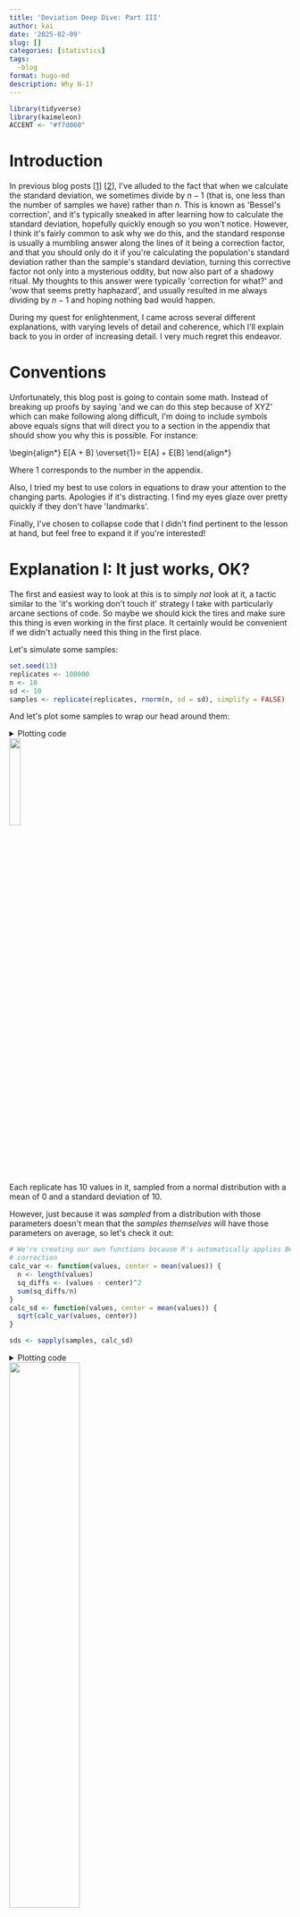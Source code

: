 ```yaml
---
title: 'Deviation Deep Dive: Part III'
author: kai
date: '2025-02-09'
slug: []
categories: [statistics]
tags:
  -blog
format: hugo-md
description: Why N-1?
---
```


``` r
library(tidyverse)
library(kaimeleon)
ACCENT <- "#f7d060"
```

# Introduction

In previous blog posts [[1](https://kai.rbind.io/posts/2024-09-22_deviation-deep-dive-pt1/)] [[2](https://kai.rbind.io/posts/2025-01-06_deviation-deep-dive-pt2/)], I've alluded to the fact that when we calculate the standard deviation, we sometimes divide by $n - 1$ (that is, one less than the number of samples we have) rather than $n$. This is known as 'Bessel's correction', and it's typically sneaked in after learning how to calculate the standard deviation, hopefully quickly enough so you won't notice. However, I think it's fairly common to ask why we do this, and the standard response is usually a mumbling answer along the lines of it being a correction factor, and that you should only do it if you're calculating the population's standard deviation rather than the sample's standard deviation, turning this corrective factor not only into a mysterious oddity, but now also part of a shadowy ritual. My thoughts to this answer were typically 'correction for what?' and 'wow that seems pretty haphazard', and usually resulted in me always dividing by $n-1$ and hoping nothing bad would happen.

During my quest for enlightenment, I came across several different explanations, with varying levels of detail and coherence, which I'll explain back to you in order of increasing detail. I very much regret this endeavor.


# Conventions

Unfortunately, this blog post is going to contain some math. Instead of breaking up proofs by saying 'and we can do this step because of XYZ' which can make following along difficult, I'm doing to include symbols above equals signs that will direct you to a section in the appendix that should show you why this is possible. For instance:

\begin{align*}
E[A + B] \overset{1}= E[A] + E[B]
\end{align*}

Where 1 corresponds to the number in the appendix.

Also, I tried my best to use colors in equations to draw your attention to the changing parts. Apologies if it's distracting. I find my eyes glaze over pretty quickly if they don't have 'landmarks'.

Finally, I've chosen to collapse code that I didn't find pertinent to the lesson at hand, but feel free to expand it if you're interested!


# Explanation I: It just works, OK?

The first and easiest way to look at this is to simply *not* look at it, a tactic similar to the 'it's working don't touch it' strategy I take with particularly arcane sections of code. So maybe we should kick the tires and make sure this thing is even working in the first place. It certainly would be convenient if we didn't actually need this thing in the first place.

Let's simulate some samples:

``` r
set.seed(13)
replicates <- 100000
n <- 10
sd <- 10
samples <- replicate(replicates, rnorm(n, sd = sd), simplify = FALSE)

```

And let's plot some samples to wrap our head around them:

<details>
<summary>Plotting code</summary>

``` r
some <- 20
plotting_data <- data.frame(
  value = unlist(samples[seq_len(some)]),
  replicate = factor(rep(seq_len(some), each = n))
)
ggplot(plotting_data, aes(value, replicate, color = 1)) +
  geom_vline(xintercept = 0, color = "white", linewidth = 0.2) +
  geom_point(shape = 1) +
  theme_kai("dark") +
  theme(
    legend.position = "none",
    axis.text.y = element_blank(),
    panel.grid.minor = element_blank()
  ) +
  labs(x = NULL, y = "Replicate")
```
</details>

<img style="width:20%;" src="samples.png" />

Each replicate has 10 values in it, sampled from a normal distribution with a mean of 0 and a standard deviation of 10.

However, just because it was *sampled* from a distribution with those parameters doesn't mean that the *samples themselves* will have those parameters on average, so let's check it out:

``` r
# We're creating our own functions because R's automatically applies Bessel's
# correction
calc_var <- function(values, center = mean(values)) {
  n <- length(values)
  sq_diffs <- (values - center)^2
  sum(sq_diffs/n)
}
calc_sd <- function(values, center = mean(values)) {
  sqrt(calc_var(values, center))
}

sds <- sapply(samples, calc_sd)
```

<details>
<summary>Plotting code</summary>

``` r
plot <- ggplot(data.frame(x = sds), aes(x)) +
  theme_kai() +
  geom_histogram(bins = 1000) +
  geom_vline(xintercept = sd, color = ACCENT) +
  geom_vline(xintercept = mean(sds), color = ACCENT, linetype = 2) +
  labs(x = "Sample SD", y = NULL)
ggsave("sds.png", plot, dpi = 300, width = 4, height = 4, units = "in")
```
</details>
<img style="width:50%;" src="sds.png" />

In this figure I'm showing the distribution of the calculated standard deviations (without correction!!) for all 100,000 samples. The dotted line represents the mean of the distribution, while the solid line represents the true population standard deviation. As you can tell, it's being a bit underestimated.

What about if we use Bessel's correction?

``` r
# Using R's built-in sd function, which applies Bessel's correction
sds <- sapply(samples, sd)
```
    
<details>
<summary>Plotting code</summary>

``` r
plot <- ggplot(data.frame(x = sds), aes(x)) +
  theme_kai() +
  geom_histogram(bins = 1000) +
  geom_vline(xintercept = sd, color = ACCENT) +
  geom_vline(xintercept = mean(sds), color = ACCENT, linetype = 2) +
  labs(x = "Sample SD", y = NULL)
ggsave("sds_w_bessel.png", plot, dpi = 300, width = 4, height = 4, units = "in")

```
</details>

<img style="width:50%;" src="sds_w_bessel.png" />

This helps quite a bit (though it isn't perfect).

For leading and didactic reasons, let's also look at the distributions of the sample variances without and with Bessel's correction:

``` r
vars <- sapply(samples, calc_var)
```

<details>
<summary>Plotting code</summary>

``` r
plot <- ggplot(data.frame(x = vars), aes(x)) +
  theme_kai() +
  geom_histogram(bins = 1000) +
  geom_vline(xintercept = sd^2, color = ACCENT) +
  geom_vline(xintercept = mean(vars), color = ACCENT, linetype = 2) +
  labs(x = "Sample Variance", y = NULL)
ggsave("vars.png", plot, dpi = 300, width = 4, height = 4, units = "in")
```
</details>
<img style="width:50%;" src="vars.png" />

``` r
vars <- sapply(samples, var)
```
    
<details>
<summary>Plotting code</summary>

``` r
plot <- ggplot(data.frame(x = vars), aes(x)) +
  theme_kai() +
  geom_histogram(bins = 1000) +
  geom_vline(xintercept = sd^2, color = ACCENT) +
  geom_vline(xintercept = mean(vars), color = ACCENT, linetype = 2) +
  labs(x = "Sample Variance", y = NULL)
ggsave("vars_w_bessel.png", plot, dpi = 300, width = 4, height = 4, units = "in")
```
</details>
<img style="width:50%;" src="vars_w_bessel.png" />


You'll notice that while variance was consistently underestimated before Bessel's correction, it lined up exactly after we used Bessel's correction. I'll talk about this briefly in the conclusion, but for now I think we are forced to agree that Bessel's correction is doing *something* good, and is worth investigating further.


# Explanation II: It accounts for reusing data

Besides the explanation of 'it just does work, do it' (which is, admittedly, not an explanation but rather a motivation), we can explain Bessel's correction in terms of combating 'data-reuse'.

When calculating the standard deviation, we find the differences between the mean and a given value. No worries if we know the mean of the population, but in my forays with statistics this is an incredibly rare scenario. Much more likely is that we are forced to use the mean of the *sample*, then calculate the standard deviation using the differences of the values of the sample and the mean of the sample.

As we explored a bit in [the first blog post of this series](https://kai.rbind.io/posts/2024-09-22_deviation-deep-dive-pt1/), variance is defined in large part by the distances of the values from the mean, usually either the sample mean or the population mean. As it turns out, the variance is minimized when that value is the mean of the sample.


## Wait, I don't believe you

That's fine. I didn't believe it either. But it turns out that some fairly harmless algebra can be used to show this is true.

(NB: This section is *optional*. If you choose to believe me (foolish) that the point at which to take distances from for variance is minimized by using the sample mean, you can move to the next section. Otherwise, read on.)

The definition of variance is:

\begin{align}
Var(X) := E\big[(X-\bar{X})^2\big]
\end{align}

That is, variance is the average of the squared differences between the random variable $X$ and its mean (aka expectation, $E[X]$, denoted by $\bar{X}$).

One way to determine if $\bar{X}$ will result in the smallest $Var(X)$ is to assume that maybe some other constant (let's call it $c$) would be better. That is, what is this:

\begin{align}
E\big[(X-c)^2\big]
\end{align}

One clever trick we can do to get this in terms of the variance definition we know and love is to add and subtract $\bar{X}$ to this equation (effectively adding 0, maintaining equality):

\begin{aligned}
\newcommand\xb{\bar{X}}
\newcommand\a{\textcolor{red}{(X-\xb)}}
\newcommand\b{\textcolor{blue}{(\xb - c)}}
E\big[(X-c)^2\big] &= E\big[(X \textcolor{#f7d060}{ - \xb + \xb} - c)^2\big] \\\
&= E\Big[\big(\a + \b\big)^2\Big] \\\
&= E\big[\a^2 + 2\a\b + \b^2\big] \\\
&\overset{1}= E[\a^2] + E[2\a\b] + E[\b^2]  
\end{aligned}

Since $\bar{X}$ and $c$ are constants, $E[\bar{X}]$, $E[c]$, and $E[\bar{X} - c]$ will be just be $\bar{X}$, $c$, and $\bar{X}-c$

\begin{aligned}
\newcommand\xb{\bar{X}}
\newcommand\a{(X-\xb)}
\newcommand\b{(\xb - c)}
\newcommand{\hl}[1]{{\color{goldenrod}{#1}}}
E\big[(X-c)^2\big] &= E[\a^2] + E[\hl{2}\a\hl{\b}] + E[\hl{\b^2}] \\\
&= E[\a^2] + 2\b E[X - \hl{\xb}] + \b^2 \\\
&\overset{1}= E[\a^2] + 2\b(E[X] - \xb) + \b^2
\end{aligned}

Also, since $E[X] := \bar{X}$,

\begin{aligned}
\newcommand\xb{\bar{X}}
\newcommand\a{(X-\xb)}
\newcommand\b{(\xb - c)}
\newcommand{\hl}[1]{{\color{goldenrod}{#1}}}
E\big[(X-c)^2\big] &= E[\a^2] + 2\b(\hl{\xb} - \xb) + \b^2 \\\
&= E[\a^2] + \hl{0} + \b^2 \\\
&= E[\a^2] + \b^2 \\\
\end{aligned}

We can see that the first term is our original definition of variance. The second term is squared and therefore can only be positive. At best, it can be 0, which only happens when $c = \bar{X}$. Therefore, variance is minimized when the thing we're measuring distances from is the mean of $X$.


## Okay, I believe you

Since you either blindly believe me or have been convinced that measuring all the distances from the sample mean results in the smallest variance, we can now consider the implications.

For any given sample, the sample mean will almost never be the population mean. If the sample mean will always give the lowest variance, the population mean (the thing we would use to calculate variance if we knew it because it gives us the correct result) will always give a higher variance (except in the case in which it is exactly equal, which is unlikely).

Intuitively, this has been described as painting a target around a bunch of bullet holes, rather than shooting at a target. You're peeking at the future and then wondering why you're correct all the time.

This is usually where the concept of 'degrees of freedom' gets invoked. If someone tells you that you can pick any 5 numbers, so long as they have a mean of, say, 20, you're free to do whatever you want to do with 4 of them - but that last one has to pick up the bill to get the mean to be 20. That is, there are only 4 values that are 'free to vary' - only 4 *degrees of freedom*.

This is true for an arbitrary mean and an arbitrary number of values - you will always have $n-1$ degrees of freedom if you are calculating a new statistic reusing old information (in the case of variance, the sample mean isn't truly free to vary: it is bound by the sample). So it's kind of like instead of having $n$ values, you have $n-1$ values. Dividing by this inflates the variance a bit to combat the artificial deflation, and all is well in the world. Right?

# Explanation III: For those suspicious of simplicity

$n - 1$ feels pretty dang neat. *Too* neat. To rigorously prove that dividing by $n-1$ rather that $n$ provides the correction we need, we can pay our dues with math.

Gregory Gundersen (who has a [very nice blog](https://gregorygundersen.com/)) has a [post](https://gregorygundersen.com/blog/2019/01/11/bessel/) proving Bessel's correction that I'm largely going to follow, expounding on points I found confusing (not due to Gregory but rather my own knowledge gaps. I also tend to write the individual steps out more to hopefully reduce your cognitive overhead).

The sample variance $s^2$ is defined by

$$
s^2 := \frac{1}{n}\sum^n_{i=1}(X_i - \bar{X})^2
$$

Note that compared to $\sigma^2$ (the population variance), $s^2$ measures the difference between values and the sample mean ($\bar{X}$) rather than the population mean ($\mu$).

Our goal, ultimately, is to find  $E[s^2]$ in terms of $\sigma^2$ and then see by how much it differs, and if that difference corresponds with Bessel's correction.

\begin{align*}
\newcommand\sm{\sum^n_{i=1}}
\newcommand\fr{\frac{1}{n}}
\newcommand\xb{\bar{X}}
\newcommand{\hl}[1]{{\color{goldenrod}{#1}}}
E[s^2] &= E[\hl{\fr} \sm(X_i - \xb)^2]\\\
&\overset{1}= \hl{\fr} E[\sm(X_i - \xb)^2]\\\
&= \fr E[\sm X_i^2 + \sm(\hl{-2}X_i\hl{\xb}) + \hl{\sm \xb^2}]\\\
&= \fr E[\sm X_i^2 - \hl{2\xb}\textcolor{blue}{\sm X_i} + \hl{n\xb^2}]\\\
&= \fr E[\sm X_i^2 - 2\xb\textcolor{blue}{\xb} + n\xb^2]\\\
&= \fr E[\sm X_i^2 - 2\xb^2 + n\xb^2]\\\
&= \fr E[\sm X_i^2 - n\xb^2]\\\
&\overset{1}= \fr \Big(E[\sm X_i^2] - E[\hl{n}\xb^2]\Big)\\\
&\overset{1}= \fr \Big(E[\sm X_i^2] - \hl{n}E[\xb^2]\Big)\\\
&= \fr E[\sm X_i^2] - E[\xb^2]\\\
&\overset{1}= \fr \sm E[X_i^2] - E[\xb^2]\\\
&= \textcolor{red}{E[X_i^2]} - \textcolor{blue}{E[\xb^2]}\\\
\end{align*}

Since

\begin{align*}
Var(X) \overset{2.1}= E[X^2]- E[X]^2
\implies E[X^2] = Var(X) + E[X]^2
\end{align*}

Substituting $X$ for $X_i$ gets us

\begin{align*}
\color{red}{E[X_i^2]} \color{white}{= Var(X_i) + E[X_i]^2}
\end{align*}

$Var(X_i) = \sigma^2$ and $E[X_i] = \mu$ (note that $X_i$ is not a value but rather the process of drawing a single value, so this equality still holds), so

\begin{align*}
\textcolor{red}{E[X_i^2]} &= Var(X_i) + E[X_i]^2 \\\
&= \sigma^2 + \mu^2
\end{align*}

Using the same equation above but substituting $\bar{X}$ for $X$ instead of $X_i$ for $X$, we get:

\begin{align*}
\textcolor{blue}{E[\bar{X}^2]} = \textcolor{green}{Var(\bar{X})} + E[\bar{X}]^2
\end{align*}

$Var(\bar{X})$ is a bit different than $Var(X_i)$, but can be simplified like so:

\begin{align*}
\textcolor{green}{Var(\bar{X})} &= Var(\frac{1}{n}\sum^n_{i=1}X_i) \\\
&\overset{2.2}= \frac{1}{n^2}Var(\sum^n_{i=1}X_i) \\\
&\overset{2.3}= \frac{1}{n^2}\sum^n_{i=1}Var(X_i) \\\
&= \frac{1}{n^2}\sum^n_{i=1}\sigma^2 \\\
&= \frac{n\sigma^2}{n^2} \\\
&= \frac{\sigma^2}{n}
\end{align*}

Plugging this back into the equation, we get:

\begin{align*}
\textcolor{blue}{E[\bar{X}^2]} &= \textcolor{green}{Var(\bar{X})} + E[\bar{X}]^2 \\\
&= \textcolor{green}{\frac{\sigma^2}{n}} + E[\bar{X}]^2 \\\
&= \frac{\sigma^2}{n} + \mu^2 \\\
\end{align*}

So, substituting these for $E[X_i^2]$ and $E[\bar{X}^2]$, we get

\begin{align*}
E[s^2] &= \textcolor{red}{E[X_i^2]} - \textcolor{blue}{E[\bar{X}^2]} \\\
&= \textcolor{red}{(\sigma^2 + \mu^2)} - \textcolor{blue}{(\frac{\sigma^2}{n} + \mu^2)} \\\
&= \sigma^2 - \frac{\sigma^2}{n} \\\
&= \sigma^2 (1-\frac{1}{n}) \\\
&= \sigma^2 \frac{n-1}{n}
\end{align*}

Rearranging this equation, we get:

\begin{align}
E[s^2] &= \sigma^2 \frac{n-1}{n} \implies \\\
\sigma^2 &= \frac{n}{n-1}E[s^2]
\end{align}

That is to say, rather than divide by $n$ (undo dividing by $n$ by multiplying it) divide instead by $n-1$. This is Bessel's correction. Was it worth it??? All the suffering????

# Do we need Bessel's correction at all?

'It depends'. Of course it does. Bessel's correction removes bias (that is, the difference between the true statistic and the estimated statistic) for variance, so in the case where theoretical perfection is required, this might be preferred. Indeed, the theory behind it is pretty interesting! However, it doesn't completely remove bias in the case of standard deviation (as we saw in some of our first plots), and it's frankly confusing as hell. Jeffery Rosenthal wrote a [beautiful article](https://imstat.org/2015/11/17/the-kids-are-alright-divide-by-n-when-estimating-variance/) summarizing the challenges of teaching Bessel's correction, and mentioned that the smallest mean-squared-error results not from dividing by $n-1$, or even $n$, but $n+1$. As such, it might be best to leave Bessel's correction as a theoretical curiosity for more advanced studies, stick with dividing by $n$ for didactic purposes, and $n+1$ for applications that require the smallest MSE. However, I hope this post at least helps explain the why and how $n-1$ came to be in the first place, since it is still very much present.

# Appendix

## Random Variable

A random variable isn't really random nor is it really a variable. There are a lot of people smarter than me that would quibble with this definition, but a random variable is probably better described as a function that takes some result of an event (a roll of a die, a flip of a coin, a heart rates measurement) and turns it into a number (in the case of a die roll and heart measurement, the conversion is pretty obvious. For heads and tails, one of them is probably going to be 1, one is probably going to be 0, and the random variable does the conversion).

Just like a function doesn't have a value until called with an argument, a random variable doesn't have a value until it is realized.


<a id="org48f5bf6"></a>

## (1) Linearity of Expectation

Expectation (which for our purposes is identical to the mean) of a random variable has the following definition:

\begin{equation}
E[X] = \frac{1}{n}\sum^{n}_{i = 1}X_i
\end{equation}

It has some algebraically useful properties, namely:

\begin{equation}
E[aX] = aE[X]
\end{equation}

where $a$ is some constant, and

\begin{equation}
E[X + Y] = E[X] + E[Y]
\end{equation}

An extension of this is that

\begin{equation}
E[\Sigma X] = \Sigma E[X]
\end{equation}


<a id="orgcedb94a"></a>

### Proof

We can show this using the definition of the mean:

\begin{align*}
E[aX] &= \frac{1}{n}\sum^{n}_{i = 1}aX_i\\\
&= \frac{1}{n}(aX_1 + aX_2 + ... + aX_n)\\\
&= a\frac{1}{n}(X_1 + X_2 + ... + X_n)\\\
&= aE[X]
\end{align*}

\begin{align*}
E[X + Y] &= \frac{1}{n}\sum^{n}_{i = 1}(X_i + Y_i)\\\
&= \frac{1}{n}(X_1 + Y_1 + ... + X_n + Y_n)\\\
&= \frac{1}{n}[(X_1 + ... + X_n) + (Y_1 + ... + Y_n)] \\\
&= \frac{1}{n}(X_1 + ... + X_n) + \frac{1}{n}(Y_1 + ... + Y_n) \\\
&= E[X] + E[Y]
\end{align*}


## (2) Variance

### (2.1) Rearrangement

Turns out,
$$
Var(X) = E[(X-\bar{X})^2] = E[X^2]- (E[X])^2
$$

#### Proof

\begin{align*}
Var(X) &= E[(X-\bar{X})^2] \\\
&= E[X^2- 2X\bar{X} + \bar{X}^2] \\\
&= E[X^2]- E[2X\bar{X}] + E[\bar{X}^2] \\\
&= E[X^2]- 2\bar{X}E[X] + \bar{X}^2 \\\
&= E[X^2]- 2\bar{X}^2 + \bar{X}^2 \\\
&= E[X^2]- \bar{X}^2 \\\
&= E[X^2]- (E[X])^2 \\\
\end{align*}


### (2.2) Var(aX) = a<sup>2</sup> Var(X)

Turns out,
$$
Var(aX) = a^2Var(X)
$$

where $a$ is a constant.

#### Proof

Using the rearranged formula from the previous section and substituting $aX$ for everywhere we see $X$:
    
\begin{align*}
Var(aX) &= E[(aX)^2]- (E[aX])^2 \\\
&= E[a^2X^2]- (E[aX])^2 \\\
&= a^2E[X^2]- (aE[X])^2 \\\
&= a^2E[X^2]- a^2(E[X])^2 \\\
&= a^2(E[X^2]- (E[X])^2) \\\
&= a^2Var(X)
\end{align*}

### (2.3) Bienaymé's formula

Another algebraically useful property is that if the values of a random variable are independent, then the sum of the variance is equal to the variance of the sum. Or rather:

\begin{align}
Var(\sum^n_{i=1}X_i) = \sum^n_{k=1}(Var(X_k))
\end{align}


#### Proof

The following proof is taken from [here](https://stats.stackexchange.com/questions/31177/does-the-variance-of-a-sum-equal-the-sum-of-the-variances).
    
Using the proof of the previous section that
    
\begin{align*}
Var(X) = E[X^2]- (E[X])^2
\end{align*}

Apparently, the [sum of random variables is also a random variable](https://math.stackexchange.com/questions/3182767/proof-of-sum-of-random-variables-is-a-random-variable), so this holds for:
    
\begin{align*}
Var(\sum^n_{i=1}X_i) = E[(\sum^n_{i=1}X_i )^2]- (E[\sum^n_{i=1}X_i])^2
\end{align*}
 
In the linked answer, they helpfully note that
    
\begin{align*}
(\sum^n_{i=1}X_i)^2 = \sum^n_{i=1}\sum^n_{j=1}X_i X_j
\end{align*}
   
A beautiful explanation they make is, quote:
  
> ...which is clear if you think about what you're doing when you calculate (X<sub>1</sub>+...+X<sub>n</sub>)⋅(X<sub>1</sub>+...+X<sub>n</sub>) by hand.
    
So,
    
\begin{align*}
Var(\sum^n_{i=1}(X_i)) &= E[(\sum^n_{i=1}X_i )^2]- (E[\sum^n_{i=1}X_i])^2 \\\
&= E[\sum^n_{i=1}\sum^n_{j=1}X_i X_j] - (E[\sum^n_{i=1}X_i])^2 \\\
&\overset{1}= \sum^n_{i=1}\sum^n_{j=1}E[X_i X_j] - (E[\sum^n_{i=1}X_i])^2 \\\
&\overset{1}= \sum^n_{i=1}\sum^n_{j=1}E[X_i X_j] - (\sum^n_{i=1}E[X_i])^2 \\\
&= \sum^n_{i=1}\sum^n_{j=1}E[X_i X_j] - \sum^n_{i=1}\sum^n_{j=1}E[X_i]E[X_j]\\\
&= \sum^n_{i=1}\sum^n_{j=1}(E[X_i X_j] - E[X_i]E[X_j]) := \sum^n_{i=1}\sum^n_{j=1}Cov(X_i,X_j)
\end{align*}
    
In the case of independent sampling, we expect covariance to be 0 between any non-identical random variables (in other words, if we thought about it like a matrix we would expect 0s everywhere not on the diagonal), so:
    
\begin{align*}
\sum^n_{i=1}\sum^n_{j=1}Cov(X_i,X_j) = \sum^n_{i=1}Cov(X_i, X_i)
\end{align*}
    
If we look at the rearranged definition of covariance
    
$$
Cov(X,Y) = E[XY] - E[X]E[Y]
$$
    
and consider the case in which $X = Y$:
    
$$
Cov(X,X) = E[XX] - E[X]E[X]
$$
    
We realize that this is just the definition of variance:
    
$$
Cov(X,X) = E[XX] - E[X]E[X] = E[X^2] - E[X]^2 = Var(X)
$$
    
So, substituting this back in, we see:
    
\begin{align*}
Var(\sum^n_{i=1}X_i) &= \sum^n_{i=1}Cov(X_i,X_i)\\\
&= \sum^n_{i=1}Var(X_i)
\end{align*}

## (3) Covariance

Covariance can be defined as follows:

$$
Cov(X,Y) = E[(X - E[X])(Y-E[Y])]
$$

Which can be rewritten, using the linearity of expectation, as:

$$
Cov(X,Y) = E[XY] - E[X]E[Y]
$$

# Sources

As always, Wikipedia served as a great entry citation for many downstream citations:

-   <https://en.wikipedia.org/wiki/Bessel%27s_correction>

Explanation of why sample mean results in the lowest variance adapted from:

-   <https://stats.stackexchange.com/a/520328>

Andy Field's &ldquo;Discovering Statistics&rdquo; book has a great explanation about why $n-1$ using the degrees-of-freedom argument

Nice proof of Bessel's Correction:

-   <https://gregorygundersen.com/blog/2019/01/11/bessel/>

Why do constants get squared when in variance:

-   <https://math.stackexchange.com/a/1708274>

Should we care about Bessel's correction?

-   <https://imstat.org/2015/11/17/the-kids-are-alright-divide-by-n-when-estimating-variance/>

Nice proof of Bienaymé's formula:

-   <https://stats.stackexchange.com/a/31181>
    

